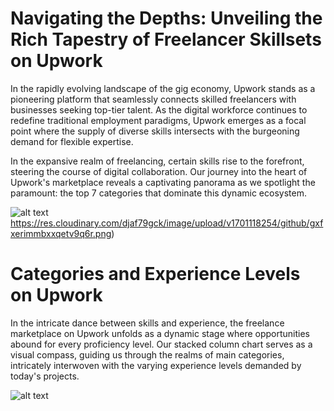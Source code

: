 # Navigating the Depths: Unveiling the Rich Tapestry of Freelancer Skillsets on Upwork

In the rapidly evolving landscape of the gig economy, Upwork stands as a pioneering platform that seamlessly connects skilled freelancers with businesses seeking top-tier talent. As the digital workforce continues to redefine traditional employment paradigms, Upwork emerges as a focal point where the supply of diverse skills intersects with the burgeoning demand for flexible expertise.

In the expansive realm of freelancing, certain skills rise to the forefront, steering the course of digital collaboration. Our journey into the heart of Upwork's marketplace reveals a captivating panorama as we spotlight the paramount: the top 7 categories that dominate this dynamic ecosystem.

![alt text](https://res.cloudinary.com/djaf79gck/image/upload/v1701118254/github/gxfxerimmbxxqetv9q6r.png)https://res.cloudinary.com/djaf79gck/image/upload/v1701118254/github/gxfxerimmbxxqetv9q6r.png)

#  Categories and Experience Levels on Upwork

In the intricate dance between skills and experience, the freelance marketplace on Upwork unfolds as a dynamic stage where opportunities abound for every proficiency level. Our stacked column chart serves as a visual compass, guiding us through the realms of main categories, intricately interwoven with the varying experience levels demanded by today's projects.

![alt text](https://res.cloudinary.com/djaf79gck/image/upload/v1701118411/github/ccajbpyslbwq9gusfmz1.png)
